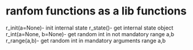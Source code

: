 # ranfom functions as a lib functions

r_init(a=None)- init internal state
r_state()- get internal state object
r_int(a=None, b=None)- get random int in not mandatory range a,b
r_range(a,b)-  get random int in mandatory arguments range a,b

